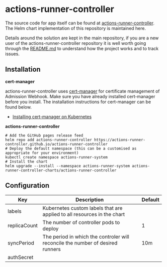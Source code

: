 # actions-runner-controller

The source code for app itself can be found at [actions-runner-controller](https://github.com/actions-runner-controller/actions-runner-controller). The Helm chart implementation of this repository is 
maintained here.

Details around the solution are kept in the main repository, if you are a new user of the actions-runner-controller repository it is well worth going through the [README.md](https://github.com/actions-runner-controller/actions-runner-controller/blob/master/README.md) to understand how the project works and to track issues.

## Installation
**cert-manager**

actions-runner-controller uses [cert-manager](https://cert-manager.io/docs/installation/kubernetes/) for certificate management of Admission Webhook. Make sure you have already installed cert-manager before you install. The installation instructions for cert-manager can be found below.

- [Installing cert-manager on Kubernetes](https://cert-manager.io/docs/installation/kubernetes/)

**actions-runner-controller**

```shell
# Add the GitHub pages release feed 
helm repo add actions-runner-controller https://actions-runner-controller.github.io/actions-runner-controller
# Deploy the default namespace (this can be a customised as appropriate for your environment)
kubectl create namespace actions-runner-system
# Install the chart
helm upgrade --install --namespace actions-runner-system actions-runner-controller-charts/actions-runner-controller
```

## Configuration

| Key          | Description                                                                    | Default |
|--------------|--------------------------------------------------------------------------------|---------|
| labels       | Kubernetes custom labels that are applied to all resources in the chart        |         |
| replicaCount | The number of controller pods to deploy                                        | 1       |
| syncPeriod   | The period in which the controler will reconcile the number of desired runners | 10m     |
| authSecret   |                                                                                |         |